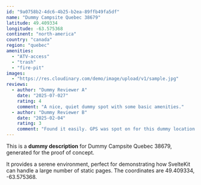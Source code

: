 ```yaml
---
id: "9a0758b2-4dc6-4b25-b2ea-89ffb49fa5df"
name: "Dummy Campsite Quebec 38679"
latitude: 49.409334
longitude: -63.575368
continent: "north-america"
country: "canada"
region: "quebec"
amenities:
  - "ATV-access"
  - "trash"
  - "fire-pit"
images:
  - "https://res.cloudinary.com/demo/image/upload/v1/sample.jpg"
reviews:
  - author: "Dummy Reviewer A"
    date: "2025-07-027"
    rating: 4
    comment: "A nice, quiet dummy spot with some basic amenities."
  - author: "Dummy Reviewer B"
    date: "2025-02-04"
    rating: 3
    comment: "Found it easily. GPS was spot on for this dummy location."
---
```


This is a **dummy description** for Dummy Campsite Quebec 38679, generated for the proof of concept.

It provides a serene environment, perfect for demonstrating how SvelteKit can handle a large number of static pages. The coordinates are 49.409334, -63.575368.
